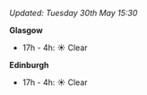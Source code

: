 *Updated: Tuesday 30th May 15:30*

**Glasgow**

* 17h - 4h: :sunny: Clear

**Edinburgh**

* 17h - 4h: :sunny: Clear
